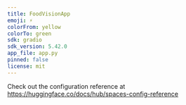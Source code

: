 ```yaml
---
title: FoodVisionApp
emoji: ⚡
colorFrom: yellow
colorTo: green
sdk: gradio
sdk_version: 5.42.0
app_file: app.py
pinned: false
license: mit
---
```


Check out the configuration reference at https://huggingface.co/docs/hub/spaces-config-reference
